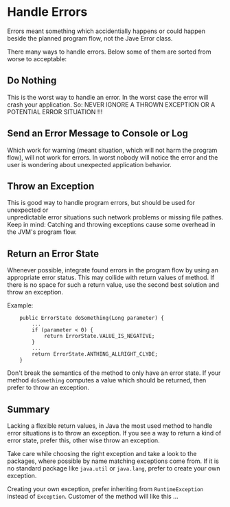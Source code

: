 # Handle Errors

Errors meant something which accidentially happens or could happen beside the planned program flow, not the Jave Error class.

There many ways to handle errors. Below some of them are sorted from worse to acceptable:


## Do Nothing

This is the worst way to handle an error. In the worst case the error will crash your
application. So: NEVER IGNORE A THROWN EXCEPTION OR A POTENTIAL ERROR SITUATION !!!


## Send an Error Message to Console or Log

Which work for warning (meant situation, which will not harm the program flow), will not work for errors. In worst nobody will notice the error and the user is wondering about
unexpected application behavior.


## Throw an Exception

This is good way to handle program errors, but should be used for unexpected or 	
unpredictable error situations such network problems or missing file pathes.
Keep in mind: Catching and throwing exceptions cause some overhead in the JVM's program flow.


## Return an Error State

Whenever possible, integrate found errors in the program flow by using an appropriate error status.
This may collide with return values of method. If there is no space for such a return value, use the second best solution and throw an exception.

Example:

```
    public ErrorState doSomething(Long parameter) {
        ...
        if (parameter < 0) {
            return ErrorState.VALUE_IS_NEGATIVE;
        }
        ...
        return ErrorState.ANTHING_ALLRIGHT_CLYDE;
    }
```

Don't break the semantics of the method to only have an error state. If your method `doSomething` computes a value which should be returned, then prefer to throw an exception.


## Summary

Lacking a flexible return values, in Java the most used method to handle error situations is to throw an exception. If you see a way to return a kind of error state, prefer this, other wise throw an exception.

Take care while choosing the right exception and take a look to the packages, where possible by name matching exceptions come from. If it is no standard package like `java.util` or `java.lang`, prefer to create your own exception.

Creating your own exception, prefer inheriting from `RuntimeException` instead of `Exception`. Customer of the method will like this ...